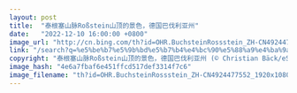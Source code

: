 ```yaml
---
layout: post
title:  "泰根塞山脉Roßstein山顶的景色，德国巴伐利亚州"
date:   "2022-12-10 16:00:00 +0800"
image_url: "http://cn.bing.com/th?id=OHR.BuchsteinRossstein_ZH-CN4924477552_1920x1080.jpg&rf=LaDigue_1920x1080.jpg&pid=hp"
link: "/search?q=%e5%be%b7%e5%9b%bd%e5%b7%b4%e4%bc%90%e5%88%a9%e4%ba%9a%e5%b7%9e&form=hpcapt&mkt=zh-cn"
copyright: "泰根塞山脉Roßstein山顶的景色，德国巴伐利亚州 (© Christian Bäck/eStock Photo)"
image_hash: "4e6a7fbaf6e451ffcd517def3314f7c6"
image_filename: "th?id=OHR.BuchsteinRossstein_ZH-CN4924477552_1920x1080.jpg&rf=LaDigue_1920x1080.jpg&pid=hp"
---
```

